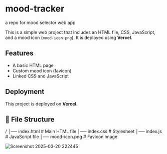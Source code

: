 # mood-tracker
a repo for mood selector web app

This is a simple web project that includes an HTML file, CSS, JavaScript, and a mood icon (`mood-icon.png`). It is deployed using **Vercel**.  

## Features  
- A basic HTML page  
- Custom mood icon (favicon)  
- Linked CSS and JavaScript  

##  Deployment  
This project is deployed on **Vercel**.  

## 📂 File Structure  
/
│── index.html # Main HTML file
│── index.css # Stylesheet
│── index.js # JavaScript file
│── mood-icon.png # Favicon image


![Screenshot 2025-03-20 222445](https://github.com/user-attachments/assets/daea4790-b65e-421f-a28e-8f4e60e78dbc)
